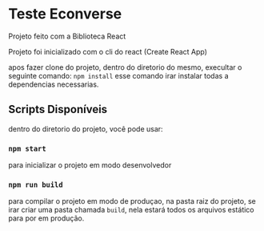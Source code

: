 # Teste Econverse
Projeto feito com a Biblioteca React

Projeto foi inicializado com o cli do react (Create React App)

apos fazer clone do projeto, dentro do diretorio do mesmo,
execultar o seguinte comando: `npm install`
esse comando irar instalar todas a dependencias necessarias.

## Scripts Disponíveis

dentro do diretorio do projeto, você pode usar:

### `npm start`

para inicializar o projeto em modo desenvolvedor

### `npm run build`

para compilar o projeto em modo de produçao,
na pasta raiz do projeto, se irar criar uma pasta chamada `build`,
nela estará todos os arquivos estático para por em produção.


